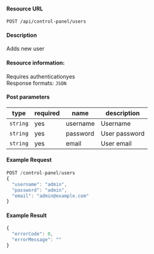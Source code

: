 #### Resource URL
`POST /api/control-panel/users`

#### Description
  Adds new user

#### Resource information:
  Requires authenticationyes  
  Response formats: `JSON`

#### Post parameters
| type     | required | name                              | description
|----------|----------|-----------------------------------|-------------
| `string` | yes      | username                          | Username
| `string` | yes      | password                          | User password
| `string` | yes      | email                             | User email


#### Example Request
```javascript
POST /control-panel/users
{
  "username": "admin",
  "password": "admin",
  "email": "admin@example.com"
}
```

#### Example Result
```javascript
{
  "errorCode": 0,
  "errorMessage": ""
}
```